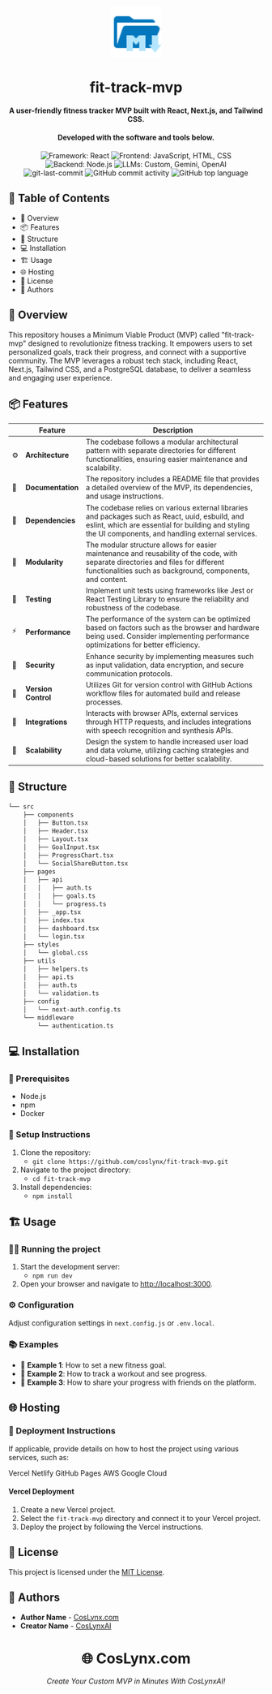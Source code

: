 <div class="hero-icon" align="center">
  <img src="https://raw.githubusercontent.com/PKief/vscode-material-icon-theme/ec559a9f6bfd399b82bb44393651661b08aaf7ba/icons/folder-markdown-open.svg" width="100" />
</div>

<h1 align="center">
fit-track-mvp
</h1>
<h4 align="center">A user-friendly fitness tracker MVP built with React, Next.js, and Tailwind CSS.</h4>
<h4 align="center">Developed with the software and tools below.</h4>
<div class="badges" align="center">
  <img src="https://img.shields.io/badge/Framework-React-blue" alt="Framework: React">
  <img src="https://img.shields.io/badge/Frontend-Javascript,_Html,_Css-red" alt="Frontend: JavaScript, HTML, CSS">
  <img src="https://img.shields.io/badge/Backend-Node.js-blue" alt="Backend: Node.js">
  <img src="https://img.shields.io/badge/LLMs-Custom,_Gemini,_OpenAI-black" alt="LLMs: Custom, Gemini, OpenAI">
</div>
<div class="badges" align="center">
  <img src="https://img.shields.io/github/last-commit/coslynx/fit-track-mvp?style=flat-square&color=5D6D7E" alt="git-last-commit" />
  <img src="https://img.shields.io/github/commit-activity/m/coslynx/fit-track-mvp?style=flat-square&color=5D6D7E" alt="GitHub commit activity" />
  <img src="https://img.shields.io/github/languages/top/coslynx/fit-track-mvp?style=flat-square&color=5D6D7E" alt="GitHub top language" />
</div>


## 📑 Table of Contents
- 📍 Overview
- 📦 Features
- 📂 Structure
- 💻 Installation
- 🏗️ Usage
- 🌐 Hosting
- 📄 License
- 👏 Authors

## 📍 Overview
This repository houses a Minimum Viable Product (MVP) called "fit-track-mvp" designed to revolutionize fitness tracking. It empowers users to set personalized goals, track their progress, and connect with a supportive community. The MVP leverages a robust tech stack, including React, Next.js, Tailwind CSS, and a PostgreSQL database, to deliver a seamless and engaging user experience.

## 📦 Features
|    | Feature            | Description                                                                                                        |
|----|--------------------|--------------------------------------------------------------------------------------------------------------------|
| ⚙️ | **Architecture**   | The codebase follows a modular architectural pattern with separate directories for different functionalities, ensuring easier maintenance and scalability.             |
| 📄 | **Documentation**  | The repository includes a README file that provides a detailed overview of the MVP, its dependencies, and usage instructions.|
| 🔗 | **Dependencies**   | The codebase relies on various external libraries and packages such as React, uuid, esbuild, and eslint, which are essential for building and styling the UI components, and handling external services.|
| 🧩 | **Modularity**     | The modular structure allows for easier maintenance and reusability of the code, with separate directories and files for different functionalities such as background, components, and content.|
| 🧪 | **Testing**        | Implement unit tests using frameworks like Jest or React Testing Library to ensure the reliability and robustness of the codebase.       |
| ⚡️  | **Performance**    | The performance of the system can be optimized based on factors such as the browser and hardware being used. Consider implementing performance optimizations for better efficiency.|
| 🔐 | **Security**       | Enhance security by implementing measures such as input validation, data encryption, and secure communication protocols.|
| 🔀 | **Version Control**| Utilizes Git for version control with GitHub Actions workflow files for automated build and release processes.|
| 🔌 | **Integrations**   | Interacts with browser APIs, external services through HTTP requests, and includes integrations with speech recognition and synthesis APIs.|
| 📶 | **Scalability**    | Design the system to handle increased user load and data volume, utilizing caching strategies and cloud-based solutions for better scalability.           |

## 📂 Structure
```text
└── src
    ├── components
    │   ├── Button.tsx
    │   ├── Header.tsx
    │   ├── Layout.tsx
    │   ├── GoalInput.tsx
    │   ├── ProgressChart.tsx
    │   └── SocialShareButton.tsx
    ├── pages
    │   ├── api
    │   │   ├── auth.ts
    │   │   ├── goals.ts
    │   │   └── progress.ts
    │   ├── _app.tsx
    │   ├── index.tsx
    │   ├── dashboard.tsx
    │   └── login.tsx
    ├── styles
    │   └── global.css
    ├── utils
    │   ├── helpers.ts
    │   ├── api.ts
    │   ├── auth.ts
    │   └── validation.ts
    ├── config
    │   └── next-auth.config.ts
    └── middleware
        └── authentication.ts

```

## 💻 Installation
### 🔧 Prerequisites
- Node.js
- npm
- Docker

### 🚀 Setup Instructions
1. Clone the repository:
   - `git clone https://github.com/coslynx/fit-track-mvp.git`
2. Navigate to the project directory:
   - `cd fit-track-mvp`
3. Install dependencies:
   - `npm install`

## 🏗️ Usage
### 🏃‍♂️ Running the project
1. Start the development server:
   - `npm run dev`
2. Open your browser and navigate to [http://localhost:3000](http://localhost:3000).

### ⚙️ Configuration
Adjust configuration settings in `next.config.js` or `.env.local`.

### 📚 Examples
- 📝 **Example 1**: How to set a new fitness goal.
- 📝 **Example 2**: How to track a workout and see progress.
- 📝 **Example 3**: How to share your progress with friends on the platform.

## 🌐 Hosting
### 🚀 Deployment Instructions
If applicable, provide details on how to host the project using various services, such as:

Vercel
Netlify
GitHub Pages
AWS
Google Cloud

#### Vercel Deployment
1. Create a new Vercel project.
2. Select the `fit-track-mvp` directory and connect it to your Vercel project.
3. Deploy the project by following the Vercel instructions.

## 📄 License
This project is licensed under the [MIT License](https://choosealicense.com/licenses/mit/).

## 👥 Authors
- **Author Name** - [CosLynx.com](https://coslynx.com)
- **Creator Name** - [CosLynxAI](https://github.com/coslynx)

<p align="center">
  <h1 align="center">🌐 CosLynx.com</h1>
</p>
<p align="center">
  <em>Create Your Custom MVP in Minutes With CosLynxAI!</em>
</p>
<div class="badges" align="center">
  <img src="https://img.shields.io/badge/Developers-Drix10,_Kais_Radwan-red" alt="">
  <img src="https://img.shields.io/badge/Website-CosLynx.com-blue" alt="">
  <img src="https://img.shields.io/badge/Backed_by-Google,_Microsoft_&_Amazon_for_Startups-red" alt="">
  <img src="https://img.shields.io/badge/Finalist-Backdrop_Build_v4-black" alt="">
</div>